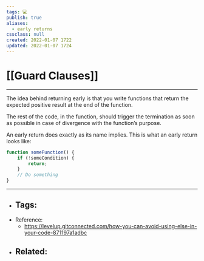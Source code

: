 ```yaml
---
tags: 💻️
publish: true
aliases:
  - early returns
cssclass: null
created: 2022-01-07 1722
updated: 2022-01-07 1724
---
```


# [[Guard Clauses]]

---

The idea behind returning early is that you write functions that return the expected positive result at the end of the function.

The rest of the code, in the function, should trigger the termination as soon as possible in case of divergence with the function’s purpose.

An early return does exactly as its name implies. This is what an early return looks like:

```js
function someFunction() {
    if (!someCondition) {
        return;
    }    
    // Do something
}
```

---

- Tags: 
	- 
- Reference:
	- <https://levelup.gitconnected.com/how-you-can-avoid-using-else-in-your-code-871197a1adbc>
- Related:
	- 
